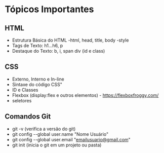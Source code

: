 # Tópicos Importantes


## HTML
- Estrutura Básica do HTML
 -html, head, title, body
 -style
 - Tags de Texto: h1...h6, p
 - Destaque do Texto: b, i, span
 div (id e class)



## CSS
- Externo, Interno e In-line
- Sintaxe do código CSS"
- ID e Classes
- Flexbox (display:flex e outros elementos) - https://flexboxfroggy.com/
- seletores

## Comandos Git

- git -v (verifica a versâo do git)
- git config --global user.name "Nome Usuário"
- git config --global user.email "emailusuario@gmail.com"
- git init (inicia o git em um projeto ou pasta)